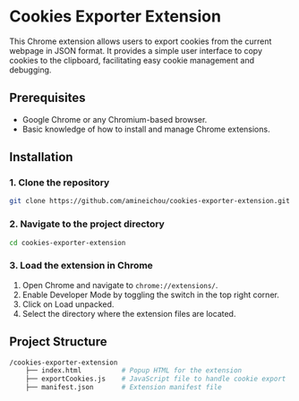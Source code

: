 # Cookies Exporter Extension

This Chrome extension allows users to export cookies from the current webpage in JSON format. It provides a simple user interface to copy cookies to the clipboard, facilitating easy cookie management and debugging.

## Prerequisites

- Google Chrome or any Chromium-based browser.
- Basic knowledge of how to install and manage Chrome extensions.

## Installation

### 1. Clone the repository

```bash
git clone https://github.com/amineichou/cookies-exporter-extension.git
```

### 2. Navigate to the project directory

```bash
cd cookies-exporter-extension
```

### 3. Load the extension in Chrome

1. Open Chrome and navigate to `chrome://extensions/`.
2. Enable Developer Mode by toggling the switch in the top right corner.
3. Click on Load unpacked.
4. Select the directory where the extension files are located.

## Project Structure

```bash
/cookies-exporter-extension
    ├── index.html          # Popup HTML for the extension
    ├── exportCookies.js    # JavaScript file to handle cookie export
    ├── manifest.json       # Extension manifest file
```

